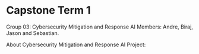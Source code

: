 # Capstone Term 1
Group 03: Cybersecurity Mitigation and Response AI
Members: Andre, Biraj, Jason and Sebastian.

About Cybersecurity Mitigation and Response AI Project:

